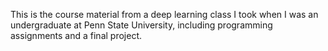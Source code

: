 This is the course material from a deep learning class I took when I was an undergraduate at Penn State University, including programming assignments and a final project.
